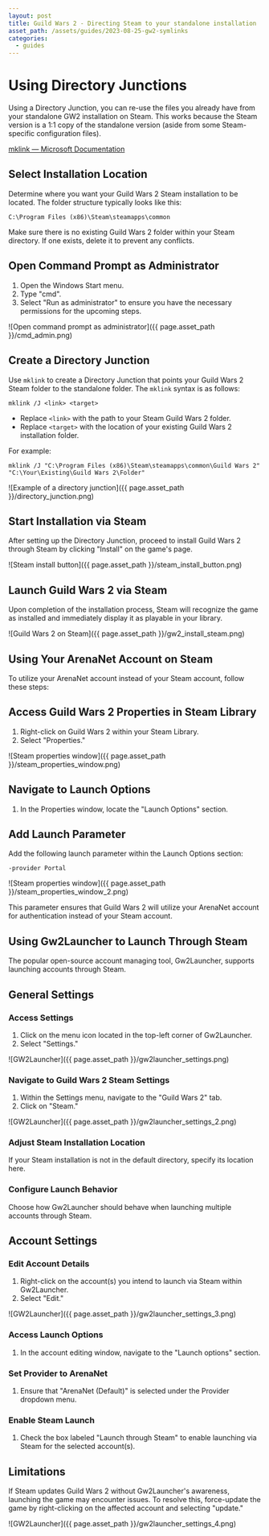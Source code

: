 ```yaml
---
layout: post
title: Guild Wars 2 - Directing Steam to your standalone installation
asset_path: /assets/guides/2023-08-25-gw2-symlinks
categories: 
  - guides
---
```


# Using Directory Junctions

Using a Directory Junction, you can re-use the files you already have from your standalone GW2 installation on Steam. This works because the Steam version is a 1:1 copy of the standalone version (aside from some Steam-specific configuration files).

[mklink — Microsoft Documentation](https://learn.microsoft.com/en-us/windows-server/administration/windows-commands/mklink)

## Select Installation Location

Determine where you want your Guild Wars 2 Steam installation to be located. The folder structure typically looks like this:

```text
C:\Program Files (x86)\Steam\steamapps\common
```

Make sure there is no existing Guild Wars 2 folder within your Steam directory. If one exists, delete it to prevent any conflicts.

## Open Command Prompt as Administrator

1. Open the Windows Start menu.
2. Type "cmd".
3. Select "Run as administrator" to ensure you have the necessary permissions for the upcoming steps.

![Open command prompt as administrator]({{ page.asset_path }}/cmd_admin.png)

## Create a Directory Junction

Use `mklink` to create a Directory Junction that points your Guild Wars 2 Steam folder to the standalone folder. The `mklink` syntax is as follows:

```text
mklink /J <link> <target>
```

- Replace `<link>` with the path to your Steam Guild Wars 2 folder.
- Replace `<target>` with the location of your existing Guild Wars 2 installation folder.

For example:

```text
mklink /J "C:\Program Files (x86)\Steam\steamapps\common\Guild Wars 2" "C:\Your\Existing\Guild Wars 2\Folder"
```

![Example of a directory junction]({{ page.asset_path }}/directory_junction.png)

## Start Installation via Steam

After setting up the Directory Junction, proceed to install Guild Wars 2 through Steam by clicking "Install" on the game's page.

![Steam install button]({{ page.asset_path }}/steam_install_button.png)

## Launch Guild Wars 2 via Steam

Upon completion of the installation process, Steam will recognize the game as installed and immediately display it as playable in your library.

![Guild Wars 2 on Steam]({{ page.asset_path }}/gw2_install_steam.png)

## Using Your ArenaNet Account on Steam

To utilize your ArenaNet account instead of your Steam account, follow these steps:

## Access Guild Wars 2 Properties in Steam Library

1. Right-click on Guild Wars 2 within your Steam Library.
2. Select "Properties."

![Steam properties window]({{ page.asset_path }}/steam_properties_window.png)

## Navigate to Launch Options

1. In the Properties window, locate the "Launch Options" section.

## Add Launch Parameter

Add the following launch parameter within the Launch Options section:

```text
-provider Portal
```

![Steam properties window]({{ page.asset_path }}/steam_properties_window_2.png)

This parameter ensures that Guild Wars 2 will utilize your ArenaNet account for authentication instead of your Steam account.

## Using Gw2Launcher to Launch Through Steam

The popular open-source account managing tool, Gw2Launcher, supports launching accounts through Steam.

## General Settings

### Access Settings

1. Click on the menu icon located in the top-left corner of Gw2Launcher.
2. Select "Settings."

![GW2Launcher]({{ page.asset_path }}/gw2launcher_settings.png)

### Navigate to Guild Wars 2 Steam Settings

1. Within the Settings menu, navigate to the "Guild Wars 2" tab.
2. Click on "Steam."

![GW2Launcher]({{ page.asset_path }}/gw2launcher_settings_2.png)

### Adjust Steam Installation Location

If your Steam installation is not in the default directory, specify its location here.

### Configure Launch Behavior

Choose how Gw2Launcher should behave when launching multiple accounts through Steam.

## Account Settings

### Edit Account Details

1. Right-click on the account(s) you intend to launch via Steam within Gw2Launcher.
2. Select "Edit."

![GW2Launcher]({{ page.asset_path }}/gw2launcher_settings_3.png)

### Access Launch Options

1. In the account editing window, navigate to the "Launch options" section.

### Set Provider to ArenaNet

1. Ensure that "ArenaNet (Default)" is selected under the Provider dropdown menu.

### Enable Steam Launch

1. Check the box labeled "Launch through Steam" to enable launching via Steam for the selected account(s).

## Limitations

If Steam updates Guild Wars 2 without Gw2Launcher's awareness, launching the game may encounter issues. To resolve this, force-update the game by right-clicking on the affected account and selecting "update."

![GW2Launcher]({{ page.asset_path }}/gw2launcher_settings_4.png)
